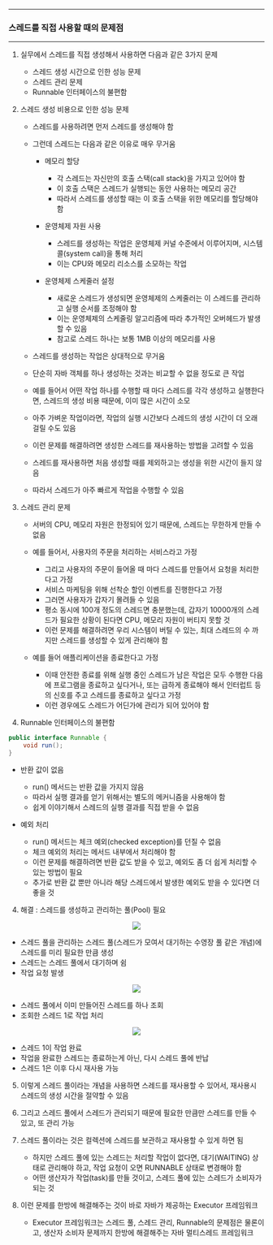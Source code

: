 -----
### 스레드를 직접 사용할 때의 문제점
-----
1. 실무에서 스레드를 직접 생성해서 사용하면 다음과 같은 3가지 문제
   - 스레드 생성 시간으로 인한 성능 문제
   - 스레드 관리 문제
   - Runnable 인터페이스의 불편함

2. 스레드 생성 비용으로 인한 성능 문제
   - 스레드를 사용하려면 먼저 스레드를 생성해야 함
   - 그런데 스레드는 다음과 같은 이유로 매우 무거움
     + 메모리 할당
       * 각 스레드는 자신만의 호출 스택(call stack)을 가지고 있어야 함
       * 이 호출 스택은 스레드가 실행되는 동안 사용하는 메모리 공간
       * 따라서 스레드를 생성할 때는 이 호출 스택을 위한 메모리를 할당해야 함

     + 운영체제 자원 사용
       * 스레드를 생성하는 작업은 운영체제 커널 수준에서 이루어지며, 시스템 콜(system call)을 통해 처리
       * 이는 CPU와 메모리 리소스를 소모하는 작업
       
     + 운영체제 스케줄러 설정
       * 새로운 스레드가 생성되면 운영체제의 스케줄러는 이 스레드를 관리하고 실행 순서를 조정해야 함
       * 이는 운영체제의 스케줄링 알고리즘에 따라 추가적인 오버헤드가 발생할 수 있음
       * 참고로 스레드 하나는 보통 1MB 이상의 메모리를 사용
         
    - 스레드를 생성하는 작업은 상대적으로 무거움
    - 단순히 자바 객체를 하나 생성하는 것과는 비교할 수 없을 정도로 큰 작업

    - 예를 들어서 어떤 작업 하나를 수행할 때 마다 스레드를 각각 생성하고 실행한다면, 스레드의 생성 비용 때문에, 이미 많은 시간이 소모
    - 아주 가벼운 작업이라면, 작업의 실행 시간보다 스레드의 생성 시간이 더 오래 걸릴 수도 있음
    - 이런 문제를 해결하려면 생성한 스레드를 재사용하는 방법을 고려할 수 있음
    - 스레드를 재사용하면 처음 생성할 때를 제외하고는 생성을 위한 시간이 들지 않음
    - 따라서 스레드가 아주 빠르게 작업을 수행할 수 있음

3. 스레드 관리 문제
    - 서버의 CPU, 메모리 자원은 한정되어 있기 때문에, 스레드는 무한하게 만들 수 없음
    - 예를 들어서, 사용자의 주문을 처리하는 서비스라고 가정
      + 그리고 사용자의 주문이 들어올 때 마다 스레드를 만들어서 요청을 처리한다고 가정
      + 서비스 마케팅을 위해 선착순 할인 이벤트를 진행한다고 가정
      + 그러면 사용자가 갑자기 몰려들 수 있음
      + 평소 동시에 100개 정도의 스레드면 충분했는데, 갑자기 10000개의 스레드가 필요한 상황이 된다면 CPU, 메모리 자원이 버티지 못할 것
      + 이런 문제를 해결하려면 우리 시스템이 버틸 수 있는, 최대 스레드의 수 까지만 스레드를 생성할 수 있게 관리해야 함

    - 예를 들어 애플리케이션을 종료한다고 가정
      + 이때 안전한 종료를 위해 실행 중인 스레드가 남은 작업은 모두 수행한 다음에 프로그램을 종료하고 싶다거나, 또는 급하게 종료해야 해서 인터럽트 등의 신호를 주고 스레드를 종료하고 싶다고 가정
      + 이런 경우에도 스레드가 어딘가에 관리가 되어 있어야 함

3. Runnable 인터페이스의 불편함
```java
public interface Runnable {
    void run();
}
```
   - 반환 값이 없음
     + run() 메서드는 반환 값을 가지지 않음
     + 따라서 실행 결과를 얻기 위해서는 별도의 메커니즘을 사용해야 함
     + 쉽게 이야기해서 스레드의 실행 결과를 직접 받을 수 없음
  
   - 예외 처리
     + run() 메서드는 체크 예외(checked exception)를 던질 수 없음
     + 체크 예외의 처리는 메서드 내부에서 처리해야 함
     + 이런 문제를 해결하려면 반환 값도 받을 수 있고, 예외도 좀 더 쉽게 처리할 수 있는 방법이 필요
     + 추가로 반환 값 뿐만 아니라 해당 스레드에서 발생한 예외도 받을 수 있다면 더 좋을 것


4. 해결 : 스레드를 생성하고 관리하는 풀(Pool) 필요
<div align="center">
<img src="https://github.com/user-attachments/assets/79565ae8-fed6-49c2-86c9-62ad2c95939d">
</div>

   - 스레드 풀을 관리하는 스레드 풀(스레드가 모여서 대기하는 수영장 풀 같은 개념)에 스레드를 미리 필요한 만큼 생성
   - 스레드는 스레드 풀에서 대기하며 쉼
   - 작업 요청 발생

<div align="center">
<img src="https://github.com/user-attachments/assets/df75a658-6d31-473c-887c-53e1c79b61cd">
</div>

   - 스레드 풀에서 이미 만들어진 스레드를 하나 조회
   - 조회한 스레드 1로 작업 처리

<div align="center">
<img src="https://github.com/user-attachments/assets/c500f84a-8c1b-4ac5-b027-eff4181d9b82">
</div>

   - 스레드 1이 작업 완료
   - 작업을 완료한 스레드는 종료하는게 아닌, 다시 스레드 풀에 반납
   - 스레드 1은 이후 다시 재사용 가능

5. 이렇게 스레드 풀이라는 개념을 사용하면 스레드를 재사용할 수 있어서, 재사용시 스레드의 생성 시간을 절약할 수 있음
6. 그리고 스레드 풀에서 스레드가 관리되기 때문에 필요한 만큼만 스레드를 만들 수 있고, 또 관리 가능
7. 스레드 풀이라는 것은 컬렉션에 스레드를 보관하고 재사용할 수 있게 하면 됨
   - 하지만 스레드 풀에 있는 스레드는 처리할 작업이 없다면, 대기(WAITING) 상태로 관리해야 하고, 작업 요청이 오면 RUNNABLE 상태로 변경해야 함
   - 어떤 생산자가 작업(task)를 만들 것이고, 스레드 풀에 있는 스레드가 소비자가 되는 것

8. 이런 문제를 한방에 해결해주는 것이 바로 자바가 제공하는 Executor 프레임워크
    - Executor 프레임워크는 스레드 풀, 스레드 관리, Runnable의 문제점은 물론이고, 생산자 소비자 문제까지 한방에 해결해주는 자바 멀티스레드 프레임워크
